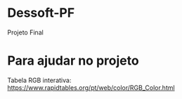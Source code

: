 # Dessoft-PF
Projeto Final

# Para ajudar no projeto
Tabela RGB interativa: https://www.rapidtables.org/pt/web/color/RGB_Color.html

